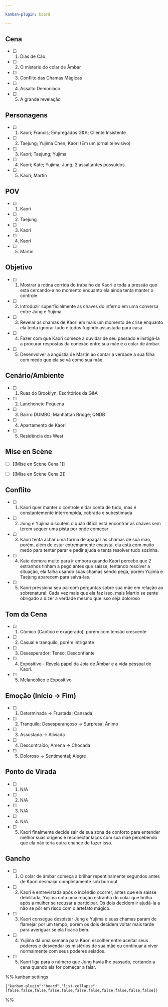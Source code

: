 ```yaml
---

kanban-plugin: board

---
```


## Cena

- [ ] 1. Dias de Cão
- [ ] 2.  O mistério do colar de Âmbar
- [ ] 3.  Conflito das Chamas Mágicas
- [ ] 4. Assalto Demoníaco
- [ ] 5. A grande revelação


## Personagens

- [ ] 1. Kaori; Francis; Empregados G&A; Cliente Insistente
- [ ] 2. Taejung; Yujima Chen; Kaori (Em um jornal televisivo)
- [ ] 3. Kaori; Taejung; Yujima
- [ ] 4. Kaori; Kate; Yujima; Jung; 2 assaltantes possuídos.
- [ ] 5. Kaori; Martin


## POV

- [ ] 1. Kaori
- [ ] 2. Taejung
- [ ] 3. Kaori
- [ ] 4. Kaori
- [ ] 5. Martin


## Objetivo

- [ ] 1. Mostrar a rotina corrida do trabalho de Kaori e toda a pressão que está cercando-a no momento enquanto ela ainda tenta manter o controle
- [ ] 2. Introduzir superficialmente as chaves do inferno em uma conversa entre Jung e Yujima.
- [ ] 3. Revelar as chamas de Kaori em mais um momento de crise enquanto ela tenta ignorar tudo e todos fugindo assustada para casa.
- [ ] 4. Fazer com que Kaori comece a duvidar de seu passado e instigá-la a procurar respostas da conexão entre sua mãe e o colar de âmbar.
- [ ] 5. Desenvolver a angústia de Martin ao contar a verdade a sua filha com medo que ela se vá como sua mãe.


## Cenário/Ambiente

- [ ] 1. Ruas do Brooklyn; Escritórios da G&A
- [ ] 2. Lanchonete Pequena
- [ ] 3. Bairro DUMBO; Manhattan Bridge; QNDB
- [ ] 4. Apartamento de Kaori
- [ ] 5. Residência dos West


## Mise en Scène

- [ ] [[Mise en Scène Cena 1]]
- [ ] [[Mise en Scène Cena 2]]


## Conflito

- [ ] 1. Kaori quer manter o controle e dar conta de tudo, mas é constantemente interrompida, cobrada e subestimada
- [ ] 2. Jung e Yujima discutem o quão difícil está encontrar as chaves sem terem sequer uma pista por onde começar
- [ ] 3. Kaori tenta achar uma forma de apagar as chamas de sua mão, porém, além de estar extremamente exausta, ela está com muito medo para tentar parar e pedir ajuda e tenta resolver tudo sozinha.
- [ ] 4. Kate demora muito para ir embora quando Kaori percebe que 2 estranhos tinham a pego antes que saísse, tentando resolver a situação, ela falha usando suas chamas sendo pega, porém Yujima e Taejung aparecem para salvá-las.
- [ ] 5. Kaori pressiona seu pai com perguntas sobre sua mãe em relação ao sobrenatural. Cada vez mais que ela faz isso, mais Martin se sente obrigado a dizer a verdade mesmo que isso seja doloroso


## Tom da Cena

- [ ] 1. Cômico (Caótico e exagerado), porém com tensão crescente
- [ ] 2. Casual e tranquilo, porém intrigante
- [ ] 3. Desesperador; Tenso; Desconfiante
- [ ] 4. Expositivo - Revela papel da Joia de Âmbar e a vida pessoal de Kaori.
- [ ] 5. Melancólico e Expositivo


## Emoção (Início -> Fim)

- [ ] 1. Determinada -> Frustada; Cansada
- [ ] 2. Tranquilo; Desesperançoso -> Surpresa; Ânimo
- [ ] 3. Assustada -> Aliviada
- [ ] 4. Descontraído; Amena -> Chocada
- [ ] 5. Doloroso -> Sentimental; Alegre


## Ponto de Virada

- [ ] 1. N/A
- [ ] 2. N/A
- [ ] 3. N/A
- [ ] 4. N/A
- [ ] 5. Kaori finalmente decide sair de sua zona de conforto para entender melhor suas origens e reconectar laços com sua mãe percebendo que ela não teria outra chance de fazer isso.


## Gancho

- [ ] 1. O colar de âmbar começa a brilhar repentinamente segundos antes de Kaori desmaiar completamente sob burnout
- [ ] 2. Kaori é entrevistada após o incêndio ocorrer, antes que ela saísse debilitada, Yujima nota uma reação estranha do colar que brilha após a mulher se recusar a participar. Os dois decidem ir ajudá-la a não se pôr em risco com o artefato mágico.
- [ ] 3. Kaori consegue despistar Jung e Yujima e suas chamas param de flamejar por um tempo, porém os dois decidem voltar mais tarde para averiguar se ela ficaria bem.
- [ ] 4. Yujima dá uma semana para Kaori escolher entre aceitar seus poderes e desvendar os mistérios de sua mãe ou continuar a viver normalmente com seus poderes selados.
- [ ] 5. Kaori liga para o número que Jung havia lhe passado, cortando a cena quando ela for começar a falar.




%% kanban:settings
```
{"kanban-plugin":"board","list-collapse":[false,false,false,false,false,false,false,false,false,false,false]}
```
%%